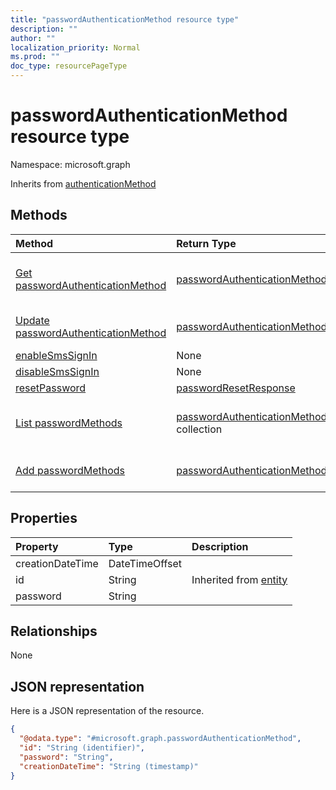 ```yaml
---
title: "passwordAuthenticationMethod resource type"
description: ""
author: ""
localization_priority: Normal
ms.prod: ""
doc_type: resourcePageType
---
```


# passwordAuthenticationMethod resource type


Namespace: microsoft.graph




Inherits from [authenticationMethod](../resources/authenticationmethod.md)

## Methods
|Method|Return Type|Description|
|:---|:---|:---|
|[Get passwordAuthenticationMethod](../api/passwordauthenticationmethod-get.md)|[passwordAuthenticationMethod](../resources/passwordauthenticationmethod.md)|Read properties and relationships of the [passwordAuthenticationMethod](../resources/passwordauthenticationmethod.md) object.|
|[Update passwordAuthenticationMethod](../api/passwordauthenticationmethod-update.md)|[passwordAuthenticationMethod](../resources/passwordauthenticationmethod.md)|Update the properties of a [passwordAuthenticationMethod](../resources/passwordauthenticationmethod.md) object.|
|[enableSmsSignIn](../api/passwordauthenticationmethod-enablesmssignin.md)|None||
|[disableSmsSignIn](../api/passwordauthenticationmethod-disablesmssignin.md)|None||
|[resetPassword](../api/passwordauthenticationmethod-resetpassword.md)|[passwordResetResponse](../resources/passwordresetresponse.md)||
|[List passwordMethods](../api/authentication-list-passwordmethods.md)|[passwordAuthenticationMethod](../resources/passwordauthenticationmethod.md) collection|Get the passwordAuthenticationMethods from the passwordMethods navigation property.|
|[Add passwordMethods](../api/authentication-post-passwordmethods.md)|[passwordAuthenticationMethod](../resources/passwordauthenticationmethod.md)|Add passwordMethods by posting to the passwordMethods collection.|

## Properties
|Property|Type|Description|
|:---|:---|:---|
|creationDateTime|DateTimeOffset||
|id|String| Inherited from [entity](../resources/entity.md)|
|password|String||

## Relationships
None

## JSON representation
Here is a JSON representation of the resource.
<!-- {
  "blockType": "resource",
  "keyProperty": "id",
  "@odata.type": "microsoft.graph.passwordAuthenticationMethod",
  "baseType": "microsoft.graph.authenticationMethod",
  "openType": false
}
-->
``` json
{
  "@odata.type": "#microsoft.graph.passwordAuthenticationMethod",
  "id": "String (identifier)",
  "password": "String",
  "creationDateTime": "String (timestamp)"
}
```

